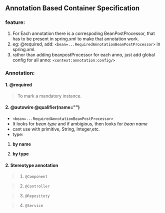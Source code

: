 ## Annotation Based Container Specification

### feature:
1. For Each annotation there is a correspoding BeanPostProcessor, that has to be present in spring.xml to make that annotation work.
2. eg: @required, add: `<bean=...RequiredAnnotationBeanPostProcessor>` in spring.xml.
3. rathor than adding beanpostProcessor for each anno, just add global config for all anno: `<context:annotation:config/>`

### Annotation:
#### 1. @required
> To mark a mandatory instance.

#### 2. @autowire @qualifier(name="")
- `<bean=...RequiredAnnotationBeanPostProcessor>`
- It looks for _bean type_ and if ambigious, then looks for _bean name_
- cant use with primitive, String, Integer,etc.
- type:
1. **by name**

2. **by type**

#### 2. Stereotype annotation
> 1. `@Component`

> 2. `@Controller`

> 3. `@Repositoty`

> 4. `@Service`


